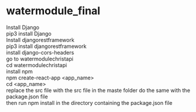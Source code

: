# watermodule_final
Install Django <br/>
pip3 install Django <br/>
Install djangorestframework <br/>
pip3 install djangorestframework <br/>
install django-cors-headers <br/>
go to watermodulechristapi <br/>
cd watermodulechristapi <br/>
install npm <br/>
npm create-react-app <app_name> <br/>
cd <app_name> <br/>
replace the src file with the src file in the maste folder do the same with the package.json file <br/>
then run npm install in the directory containing the package.json file

